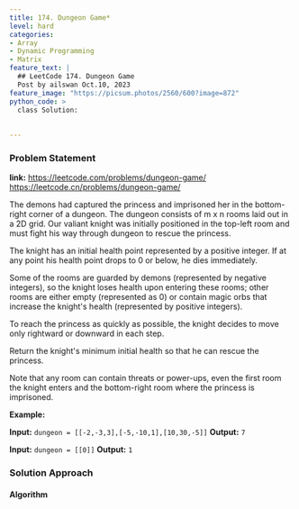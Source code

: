 ```yaml
---
title: 174. Dungeon Game*
level: hard
categories:
- Array
- Dynamic Programming
- Matrix
feature_text: |
  ## LeetCode 174. Dungeon Game
  Post by ailswan Oct.10, 2023
feature_image: "https://picsum.photos/2560/600?image=872"
python_code: >
  class Solution:
        
   
---
```


### Problem Statement
**link:**
https://leetcode.com/problems/dungeon-game/
https://leetcode.cn/problems/dungeon-game/
 
The demons had captured the princess and imprisoned her in the bottom-right corner of a dungeon. The dungeon consists of m x n rooms laid out in a 2D grid. Our valiant knight was initially positioned in the top-left room and must fight his way through dungeon to rescue the princess.

The knight has an initial health point represented by a positive integer. If at any point his health point drops to 0 or below, he dies immediately.

Some of the rooms are guarded by demons (represented by negative integers), so the knight loses health upon entering these rooms; other rooms are either empty (represented as 0) or contain magic orbs that increase the knight's health (represented by positive integers).

To reach the princess as quickly as possible, the knight decides to move only rightward or downward in each step.

Return the knight's minimum initial health so that he can rescue the princess.

Note that any room can contain threats or power-ups, even the first room the knight enters and the bottom-right room where the princess is imprisoned.

**Example:**

**Input:** `dungeon = [[-2,-3,3],[-5,-10,1],[10,30,-5]]`
**Output:** `7`
 
**Input:** `dungeon = [[0]]`
**Output:** `1`
 

### Solution Approach
 
#### Algorithm
 